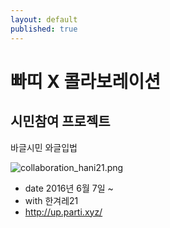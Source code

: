 ```yaml
---
layout: default
published: true
---
```







# 빠띠 X 콜라보레이션

## 시민참여 프로젝트

바글시민 와글입법 

![collaboration_hani21.png]({{site.baseurl}}/media/collaboration_hani21.png)
* date 2016년 6월 7일 ~ 
* with 한겨레21 
* http://up.parti.xyz/

